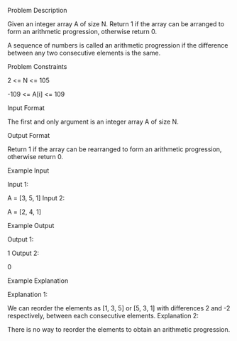 Problem Description

Given an integer array A of size N. Return 1 if the array can be arranged to form an arithmetic progression, otherwise return 0.

A sequence of numbers is called an arithmetic progression if the difference between any two consecutive elements is the same.



Problem Constraints

2 <= N <= 105

-109 <= A[i] <= 109



Input Format

The first and only argument is an integer array A of size N.



Output Format

Return 1 if the array can be rearranged to form an arithmetic progression, otherwise return 0.



Example Input

Input 1:

 A = [3, 5, 1]
Input 2:

 A = [2, 4, 1]


Example Output

Output 1:

 1
Output 2:

 0


Example Explanation

Explanation 1:

 We can reorder the elements as [1, 3, 5] or [5, 3, 1] with differences 2 and -2 respectively, between each consecutive elements.
Explanation 2:

 There is no way to reorder the elements to obtain an arithmetic progression.
